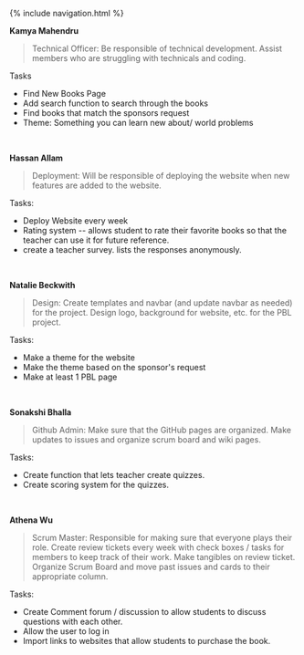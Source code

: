 {% include navigation.html %}

**Kamya Mahendru**

> Technical Officer: Be responsible of technical development. Assist members who are struggling with technicals and coding. 

Tasks
- Find New Books Page
- Add search function to search through the books 
- Find books that match the sponsors request
- Theme: Something you can learn new about/ world problems
<br>

**Hassan Allam**

> Deployment: Will be responsible of deploying the website when new features are added to the website.

Tasks:
- Deploy Website every week
- Rating system -- allows student to rate their favorite books so that the teacher can use it for future reference.
- create a teacher survey. lists the responses anonymously.
<br>

**Natalie Beckwith**

> Design: Create templates and navbar (and update navbar as needed) for the project. Design logo, background for website, etc. for the PBL project.

Tasks:
- Make a theme for the website
- Make the theme based on the sponsor's request
- Make at least 1 PBL page
<br>

**Sonakshi Bhalla**

> Github Admin: Make sure that the GitHub pages are organized. Make updates to issues and organize scrum board and wiki pages.

Tasks:
- Create function that lets teacher create quizzes.
- Create scoring system for the quizzes.
<br>

**Athena Wu**

> Scrum Master: Responsible for making sure that everyone plays their role. Create review tickets every week with check boxes / tasks for members to keep track of their work. Make tangibles on review ticket. Organize Scrum Board and move past issues and cards to their appropriate column.

Tasks:
- Create Comment forum / discussion to allow students to discuss questions with each other.
- Allow the user to log in
- Import links to websites that allow students to purchase the book.
